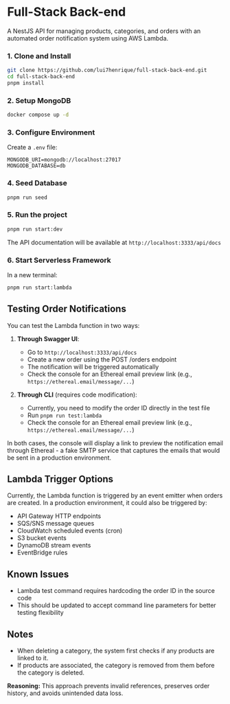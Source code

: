 # Full-Stack Back-end

A NestJS API for managing products, categories, and orders with an automated order notification system using AWS Lambda.

### 1. Clone and Install

```bash
git clone https://github.com/lui7henrique/full-stack-back-end.git
cd full-stack-back-end
pnpm install
```

### 2. Setup MongoDB

```bash
docker compose up -d
```

### 3. Configure Environment

Create a `.env` file:

```
MONGODB_URI=mongodb://localhost:27017
MONGODB_DATABASE=db
```

### 4. Seed Database

```bash
pnpm run seed
```

### 5. Run the project

```bash
pnpm run start:dev
```

The API documentation will be available at `http://localhost:3333/api/docs`

### 6. Start Serverless Framework

In a new terminal:

```bash
pnpm run start:lambda
```

## Testing Order Notifications

You can test the Lambda function in two ways:

1. **Through Swagger UI**:

   - Go to `http://localhost:3333/api/docs`
   - Create a new order using the POST /orders endpoint
   - The notification will be triggered automatically
   - Check the console for an Ethereal email preview link (e.g., `https://ethereal.email/message/...`)

2. **Through CLI** (requires code modification):
   - Currently, you need to modify the order ID directly in the test file
   - Run `pnpm run test:lambda`
   - Check the console for an Ethereal email preview link (e.g., `https://ethereal.email/message/...`)

In both cases, the console will display a link to preview the notification email through Ethereal - a fake SMTP service that captures the emails that would be sent in a production environment.

## Lambda Trigger Options

Currently, the Lambda function is triggered by an event emitter when orders are created. In a production environment, it could also be triggered by:

- API Gateway HTTP endpoints
- SQS/SNS message queues
- CloudWatch scheduled events (cron)
- S3 bucket events
- DynamoDB stream events
- EventBridge rules

## Known Issues

- Lambda test command requires hardcoding the order ID in the source code
- This should be updated to accept command line parameters for better testing flexibility

## **Notes**

- When deleting a category, the system first checks if any products are linked to it.
- If products are associated, the category is removed from them before the category is deleted.

**Reasoning:**
This approach prevents invalid references, preserves order history, and avoids unintended data loss.
